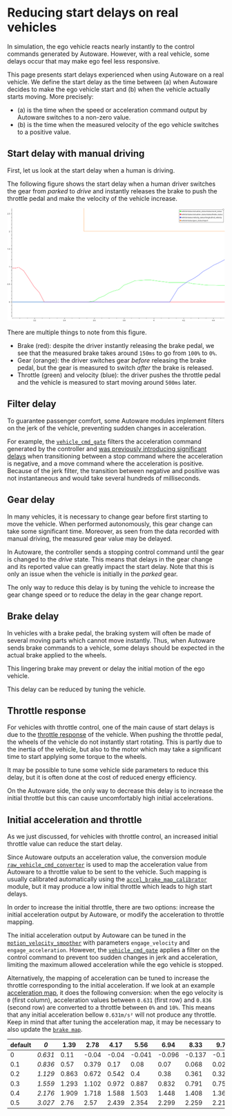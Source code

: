 # Reducing start delays on real vehicles

In simulation, the ego vehicle reacts nearly instantly to the control commands generated by Autoware.
However, with a real vehicle, some delays occur that may make ego feel less responsive.

This page presents start delays experienced when using Autoware on a real vehicle.
We define the start delay as the time between
(a) when Autoware decides to make the ego vehicle start and
(b) when the vehicle actually starts moving.
More precisely:

- (a) is the time when the speed or acceleration command output by Autoware switches to a non-zero value.
- (b) is the time when the measured velocity of the ego vehicle switches to a positive value.

## Start delay with manual driving

First, let us look at the start delay when a human is driving.

The following figure shows the start delay when a human driver switches the gear
from _parked_ to _drive_ and instantly releases the brake to push the throttle pedal and make the velocity of the vehicle increase.

![Manual driving delays](./images/start-delays/manual_driving.png)

There are multiple things to note from this figure.

- Brake (red): despite the driver instantly releasing the brake pedal,
  we see that the measured brake takes around `150ms` to go from `100%` to `0%`.
- Gear (orange): the driver switches gear _before_ releasing the brake pedal, but the gear is measured to switch _after_
  the brake is released.
- Throttle (green) and velocity (blue): the driver pushes the throttle pedal and the vehicle is measured to start moving around `500ms` later.

## Filter delay

To guarantee passenger comfort,
some Autoware modules implement filters on the jerk of the vehicle, preventing sudden changes in acceleration.

For example,
the [`vehicle_cmd_gate`](https://autowarefoundation.github.io/autoware.universe/main/control/vehicle_cmd_gate/)
filters the acceleration command generated by the controller
and [was previously introducing significant delays](https://github.com/autowarefoundation/autoware.universe/pull/3385)
when transitioning between a stop command where the acceleration is negative,
and a move command where the acceleration is positive.
Because of the jerk filter, the transition between negative and positive was not instantaneous and would take several hundreds of milliseconds.

## Gear delay

In many vehicles, it is necessary to change gear before first starting to move the vehicle.
When performed autonomously, this gear change can take some significant time.
Moreover, as seen from the data recorded with manual driving, the measured gear value may be delayed.

In Autoware, the controller sends a stopping control command until the gear is changed to the _drive_ state.
This means that delays in the gear change and its reported value can greatly impact the start delay.
Note that this is only an issue when the vehicle is initially in the _parked_ gear.

The only way to reduce this delay is by tuning the vehicle to increase the gear change speed
or to reduce the delay in the gear change report.

## Brake delay

In vehicles with a brake pedal,
the braking system will often be made of several moving parts which cannot move instantly.
Thus, when Autoware sends brake commands to a vehicle,
some delays should be expected in the actual brake applied to the wheels.

This lingering brake may prevent or delay the initial motion of the ego vehicle.

This delay can be reduced by tuning the vehicle.

## Throttle response

For vehicles with throttle control,
one of the main cause of start delays is due to the
[throttle response](https://en.wikipedia.org/wiki/Throttle_response) of the vehicle.
When pushing the throttle pedal, the wheels of the vehicle do not instantly start rotating.
This is partly due to the inertia of the vehicle,
but also to the motor which may take a significant time to start applying
some torque to the wheels.

It may be possible to tune some vehicle side parameters to reduce this delay,
but it is often done at the cost of reduced energy efficiency.

On the Autoware side, the only way to decrease this delay is to increase the initial throttle
but this can cause uncomfortably high initial accelerations.

## Initial acceleration and throttle

As we just discussed, for vehicles with throttle control, an increased initial throttle value can reduce the start delay.

Since Autoware outputs an acceleration value, the conversion module
[`raw_vehicle_cmd_converter`](https://autowarefoundation.github.io/autoware.universe/main/vehicle/raw_vehicle_cmd_converter/)
is used to map the acceleration value from Autoware to a throttle value to be sent to the vehicle.
Such mapping is usually calibrated automatically using the
[`accel_brake_map_calibrator`](https://autowarefoundation.github.io/autoware.universe/main/vehicle/accel_brake_map_calibrator/accel_brake_map_calibrator/) module,
but it may produce a low initial throttle which leads to high start delays.

In order to increase the initial throttle, there are two options:
increase the initial acceleration output by Autoware,
or modify the acceleration to throttle mapping.

The initial acceleration output by Autoware can be tuned in the
[`motion_velocity_smoother`](https://autowarefoundation.github.io/autoware.universe/main/planning/motion_velocity_smoother/)
with parameters `engage_velocity` and `engage_acceleration`.
However, the [`vehicle_cmd_gate`](https://autowarefoundation.github.io/autoware.universe/main/control/vehicle_cmd_gate/)
applies a filter on the control command to prevent too sudden changes in jerk and acceleration,
limiting the maximum allowed acceleration while the ego vehicle is stopped.

Alternatively, the mapping of acceleration can be tuned to increase the throttle corresponding to the initial acceleration.
If we look at an example
[acceleration map](https://github.com/tier4/autoware_individual_params/blob/main/individual_params/config/default/pacmod/accel_map.csv),
it does the following conversion:
when the ego velocity is `0` (first column), acceleration values between `0.631` (first row) and `0.836` (second row)
are converted to a throttle between `0%` and `10%`.
This means that any initial acceleration bellow `0.631m/s²` will not produce any throttle.
Keep in mind that after tuning the acceleration map,
it may be necessary to also update the
[`brake map`](https://github.com/tier4/autoware_individual_params/blob/main/individual_params/config/default/pacmod/brake_map.csv).

| default | _0_     | 1.39  | 2.78  | 4.17  | 5.56   | 6.94   | 8.33   | 9.72   | 11.11  | 12.5   | 13.89  |
| ------- | ------- | ----- | ----- | ----- | ------ | ------ | ------ | ------ | ------ | ------ | ------ |
| 0       | _0.631_ | 0.11  | -0.04 | -0.04 | -0.041 | -0.096 | -0.137 | -0.178 | -0.234 | -0.322 | -0.456 |
| 0.1     | _0.836_ | 0.57  | 0.379 | 0.17  | 0.08   | 0.07   | 0.068  | 0.027  | -0.03  | -0.117 | -0.251 |
| 0.2     | _1.129_ | 0.863 | 0.672 | 0.542 | 0.4    | 0.38   | 0.361  | 0.32   | 0.263  | 0.176  | 0.042  |
| 0.3     | _1.559_ | 1.293 | 1.102 | 0.972 | 0.887  | 0.832  | 0.791  | 0.75   | 0.694  | 0.606  | 0.472  |
| 0.4     | _2.176_ | 1.909 | 1.718 | 1.588 | 1.503  | 1.448  | 1.408  | 1.367  | 1.31   | 1.222  | 1.089  |
| 0.5     | _3.027_ | 2.76  | 2.57  | 2.439 | 2.354  | 2.299  | 2.259  | 2.218  | 2.161  | 2.074  | 1.94   |
